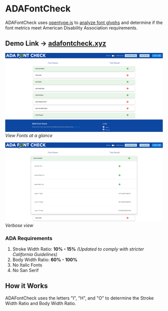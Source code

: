 # ADAFontCheck
ADAFontCheck uses [opentype.js](opentype.js.org) to [analyze font glyphs](opentype.js.org/glyph-inspector.html) and determine if the font metrics meet American Disability Association requirements.

## Demo Link -> [adafontcheck.xyz](https://adafontcheck.xyz/)

![](media/overview.png)
*View Fonts at a glance*

![](media/verbose.png)
*Verbose view*

### ADA Requirements
1. Stroke Width Ratio: **10% - 15%** _(Updated to comply with stricter California Guidelines)_
2. Body Width Ratio: **60% - 100%**
3. No Italic Fonts
4. No San Serif

## How it Works
ADAFontCheck uses the letters "I", "H", and "O" to determine the Stroke Width Ratio and Body Width Ratio.
